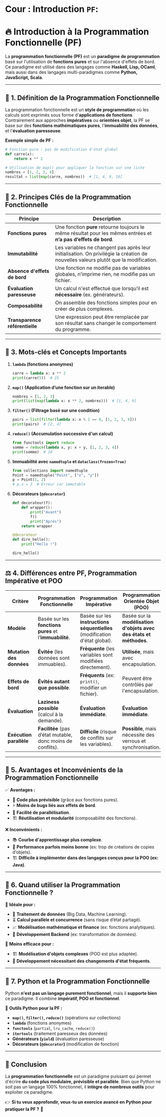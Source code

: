 # Cour : **Introduction `PF`:**

# 🔥 **Introduction à la Programmation Fonctionnelle (PF)**

La **programmation fonctionnelle (PF)** est un **paradigme de programmation** basé sur l'utilisation de **fonctions pures** et sur l'absence d'effets de bord. Ce paradigme est utilisé dans des langages comme **Haskell, Lisp, OCaml**, mais aussi dans des langages multi-paradigmes comme **Python, JavaScript, Scala**.

---

## 📌 **1. Définition de la Programmation Fonctionnelle**

La programmation fonctionnelle est un **style de programmation** où les calculs sont exprimés sous forme d'**applications de fonctions**. Contrairement aux approches **impératives** ou **orientées objet**, la PF se base sur des **fonctions mathématiques pures**, l'**immuabilité des données**, et l'**évaluation paresseuse**.

**Exemple simple de PF :**

```python
# Fonction pure : pas de modification d'état global
def carre(x):
    return x ** 2

# Utilisation de map() pour appliquer la fonction sur une liste
nombres = [1, 2, 3, 4]
resultat = list(map(carre, nombres))  # [1, 4, 9, 16]
```

---

## 🎯 **2. Principes Clés de la Programmation Fonctionnelle**

| Principe                       | Description                                                                                                                         |
| ------------------------------ | ----------------------------------------------------------------------------------------------------------------------------------- |
| **Fonctions pures**            | Une fonction **pure** retourne toujours le même résultat pour les mêmes entrées et **n’a pas d’effets de bord**.                    |
| **Immutabilité**               | Les variables ne changent pas après leur initialisation. On privilégie la création de nouvelles valeurs plutôt que la modification. |
| **Absence d'effets de bord**   | Une fonction ne modifie pas de variables globales, n’imprime rien, ne modifie pas un fichier.                                       |
| **Évaluation paresseuse**      | Un calcul n'est effectué que lorsqu’il est **nécessaire** (ex. générateurs).                                                        |
| **Composabilité**              | On assemble des fonctions simples pour en créer de plus complexes.                                                                  |
| **Transparence référentielle** | Une expression peut être remplacée par son résultat sans changer le comportement du programme.                                      |

---

## 🔑 **3. Mots-clés et Concepts Importants**

1. **`lambda` (fonctions anonymes)**
    ```python
    carre = lambda x: x ** 2
    print(carre(5))  # 25
    ```
2. **`map()` (Application d’une fonction sur un iterable)**
    ```python
    nombres = [1, 2, 3]
    print(list(map(lambda x: x ** 2, nombres)))  # [1, 4, 9]
    ```
3. **`filter()` (Filtrage basé sur une condition)**
    ```python
    pairs = list(filter(lambda x: x % 2 == 0, [1, 2, 3, 4]))
    print(pairs)  # [2, 4]
    ```
4. **`reduce()` (Accumulation successive d'un calcul)**
    ```python
    from functools import reduce
    somme = reduce(lambda x, y: x + y, [1, 2, 3, 4])
    print(somme)  # 10
    ```
5. **Immuabilité avec `namedtuple` et `dataclass(frozen=True)`**
    ```python
    from collections import namedtuple
    Point = namedtuple("Point", ["x", "y"])
    p = Point(1, 2)
    # p.x = 3  # Erreur car immutable
    ```
6. **Décorateurs (`@decorator`)**

    ```python
    def decorateur(f):
        def wrapper():
            print("Avant")
            f()
            print("Après")
        return wrapper

    @decorateur
    def dire_hello():
        print("Hello !")

    dire_hello()
    ```

---

## ⚖️ **4. Différences entre PF, Programmation Impérative et POO**

| Critère                  | Programmation Fonctionnelle                                 | Programmation Impérative                                                   | Programmation Orientée Objet (POO)                                 |
| ------------------------ | ----------------------------------------------------------- | -------------------------------------------------------------------------- | ------------------------------------------------------------------ |
| **Modèle**               | Basée sur les **fonctions pures** et l’**immuabilité**.     | Basée sur les **instructions séquentielles** (modification d'état global). | Basée sur la **modélisation d'objets avec des états et méthodes**. |
| **Mutation des données** | **Évitée** (les données sont immuables).                    | **Fréquente** (les variables sont modifiées directement).                  | **Utilisée**, mais avec encapsulation.                             |
| **Effets de bord**       | **Évités autant que possible**.                             | **Fréquents** (ex: `print()`, modifier un fichier).                        | Peuvent être contrôlés par l'encapsulation.                        |
| **Évaluation**           | **Laziness possible** (calcul à la demande).                | **Évaluation immédiate**.                                                  | **Évaluation immédiate**.                                          |
| **Exécution parallèle**  | **Facilitée** (pas d’état mutable, donc moins de conflits). | **Difficile** (risque de conflits sur les variables).                      | **Possible**, mais nécessite des verrous et synchronisation.       |

---

## 🚀 **5. Avantages et Inconvénients de la Programmation Fonctionnelle**

✅ **Avantages :**

-   📌 **Code plus prévisible** (grâce aux fonctions pures).
-   ⚡ **Moins de bugs liés aux effets de bord**.
-   🔄 **Facilité de parallélisation**.
-   🏗 **Réutilisation et modularité** (composabilité des fonctions).

❌ **Inconvénients :**

-   📚 **Courbe d'apprentissage plus complexe**.
-   🔄 **Performance parfois moins bonne** (ex: trop de créations de copies d’objets).
-   🏗 **Difficile à implémenter dans des langages conçus pour la POO (ex: Java)**.

---

## 🎯 **6. Quand utiliser la Programmation Fonctionnelle ?**

📌 **Idéale pour :**

-   🚀 **Traitement de données** (Big Data, Machine Learning).
-   ⏳ **Calcul parallèle et concurrence** (sans risque d’état partagé).
-   📈 **Modélisation mathématique et finance** (ex: fonctions analytiques).
-   🔧 **Développement Backend** (ex: transformation de données).

📌 **Moins efficace pour :**

-   🏗 **Modélisation d'objets complexes** (POO est plus adaptée).
-   🔄 **Développement nécessitant des changements d'état fréquents**.

---

## 🎯 **7. Python et la Programmation Fonctionnelle**

Python **n'est pas un langage purement fonctionnel**, mais il **supporte bien** ce paradigme. Il combine **impératif, POO et fonctionnel**.

📌 **Outils Python pour la PF :**

-   **`map()`, `filter()`, `reduce()`** (opérations sur collections)
-   **`lambda`** (fonctions anonymes)
-   **`functools`** (`partial`, `lru_cache`, `reduce()`)
-   **`itertools`** (traitement paresseux des données)
-   **Générateurs (`yield`)** (évaluation paresseuse)
-   **Décorateurs (`@decorator`)** (modification de fonction)

---

## 🚀 **Conclusion**

La **programmation fonctionnelle** est un paradigme puissant qui permet d'écrire **du code plus modulaire, prévisible et parallèle**. Bien que Python ne soit pas un langage 100% fonctionnel, il **intègre de nombreux outils** pour exploiter ce paradigme.

👉 **Si tu veux approfondir, veux-tu un exercice avancé en Python pour pratiquer la PF ?** 🚀
